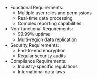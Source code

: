 - Functional Requirements:
  - Multiple user roles and permissions
  - Real-time data processing
  - Complex reporting capabilities
- Non-functional Requirements:
  - 99.99% uptime
  - Multi-region data replication
- Security Requirements:
  - End-to-end encryption
  - Regular security audits
- Compliance Requirements:
  - Industry-specific regulations
  - International data laws
